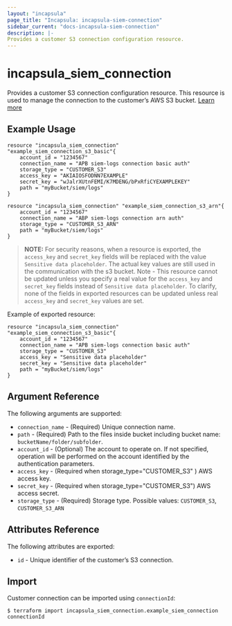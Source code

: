 ```yaml
---
layout: "incapsula"
page_title: "Incapsula: incapsula-siem-connection"
sidebar_current: "docs-incapsula-siem-connection"
description: |-
Provides a customer S3 connection configuration resource.
---
```


# incapsula_siem_connection

Provides a customer S3 connection configuration resource.
This resource is used to manage the connection to the customer’s AWS S3 bucket.
[Learn more](https://docs.imperva.com/bundle/cloud-application-security/page/siem-log-configuration.htm)

## Example Usage

```hcl
resource "incapsula_siem_connection" "example_siem_connection_s3_basic"{
	account_id = "1234567"
	connection_name = "APB siem-logs connection basic auth"
	storage_type = "CUSTOMER_S3"
  	access_key = "AKIAIOSFODNN7EXAMPLE"
  	secret_key = "wJalrXUtnFEMI/K7MDENG/bPxRfiCYEXAMPLEKEY"
  	path = "myBucket/siem/logs"
}

resource "incapsula_siem_connection" "example_siem_connection_s3_arn"{
	account_id = "1234567"
	connection_name = "ABP siem-logs connection arn auth"
	storage_type = "CUSTOMER_S3_ARN"
  	path = "myBucket/siem/logs"
}
```
> **NOTE:**
For security reasons, when a resource is exported, the `access_key` and `secret_key` fields will be replaced with the value `Sensitive data placeholder`.
The actual key values are still used in the communication with the s3 bucket.
Note - This resource cannot be updated unless you specify a real value for the `access_key` and `secret_key` fields instead of `Sensitive data placeholder`.
To clarify, none of the fields in exported resources can be updated unless real `access_key` and `secret_key` values are set.

Example of exported resource:

```hcl
resource "incapsula_siem_connection" "example_siem_connection_s3_basic"{
	account_id = "1234567"
	connection_name = "APB siem-logs connection basic auth"
	storage_type = "CUSTOMER_S3"
  	access_key = "Sensitive data placeholder"
  	secret_key = "Sensitive data placeholder"
  	path = "myBucket/siem/logs"
}
```
## Argument Reference

The following arguments are supported:

* `connection_name` - (Required) Unique connection name.
* `path` - (Required) Path to the files inside bucket including bucket name: `bucketName/folder/subfolder`.
* `account_id` - (Optional) The account to operate on. If not specified, operation will be performed on the account identified by the authentication parameters.
* `access_key` - (Required when storage_type="CUSTOMER_S3" ) AWS access key.
* `secret_key` - (Required when storage_type="CUSTOMER_S3") AWS access secret.
* `storage_type` - (Required) Storage type. Possible values: `CUSTOMER_S3`, `CUSTOMER_S3_ARN` 

## Attributes Reference

The following attributes are exported:

* `id` - Unique identifier of the customer’s S3 connection.

## Import

Customer connection  can be imported using `connectionId`:

```
$ terraform import incapsula_siem_connection.example_siem_connection connectionId
```

